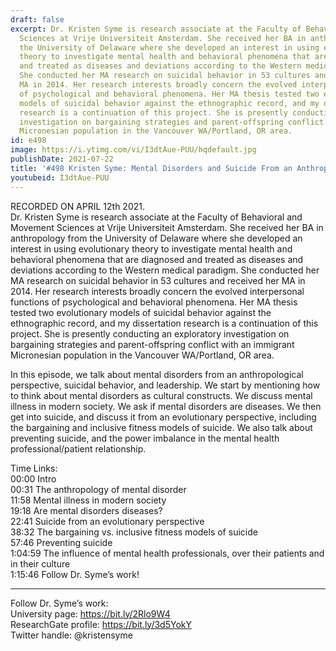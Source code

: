 ```yaml
---
draft: false
excerpt: Dr. Kristen Syme is research associate at the Faculty of Behavioral and Movement
  Sciences at Vrije Universiteit Amsterdam. She received her BA in anthropology from
  the University of Delaware where she developed an interest in using evolutionary
  theory to investigate mental health and behavioral phenomena that are diagnosed
  and treated as diseases and deviations according to the Western medical paradigm.
  She conducted her MA research on suicidal behavior in 53 cultures and received her
  MA in 2014. Her research interests broadly concern the evolved interpersonal functions
  of psychological and behavioral phenomena. Her MA thesis tested two evolutionary
  models of suicidal behavior against the ethnographic record, and my dissertation
  research is a continuation of this project. She is presently conducting an exploratory
  investigation on bargaining strategies and parent-offspring conflict with an immigrant
  Micronesian population in the Vancouver WA/Portland, OR area.
id: e498
image: https://i.ytimg.com/vi/I3dtAue-PUU/hqdefault.jpg
publishDate: 2021-07-22
title: '#498 Kristen Syme: Mental Disorders and Suicide From an Anthropological Perspective'
youtubeid: I3dtAue-PUU
---
```

RECORDED ON APRIL 12th 2021.  
Dr. Kristen Syme is research associate at the Faculty of Behavioral and Movement Sciences at Vrije Universiteit Amsterdam. She received her BA in anthropology from the University of Delaware where she developed an interest in using evolutionary theory to investigate mental health and behavioral phenomena that are diagnosed and treated as diseases and deviations according to the Western medical paradigm. She conducted her MA research on suicidal behavior in 53 cultures and received her MA in 2014. Her research interests broadly concern the evolved interpersonal functions of psychological and behavioral phenomena. Her MA thesis tested two evolutionary models of suicidal behavior against the ethnographic record, and my dissertation research is a continuation of this project. She is presently conducting an exploratory investigation on bargaining strategies and parent-offspring conflict with an immigrant Micronesian population in the Vancouver WA/Portland, OR area.

In this episode, we talk about mental disorders from an anthropological perspective, suicidal behavior, and leadership. We start by mentioning how to think about mental disorders as cultural constructs. We discuss mental illness in modern society. We ask if mental disorders are diseases. We then get into suicide, and discuss it from an evolutionary perspective, including the bargaining and inclusive fitness models of suicide. We also talk about preventing suicide, and the power imbalance in the mental health professional/patient relationship. 

Time Links:  
00:00 Intro  
00:31  The anthropology of mental disorder  
11:58  Mental illness in modern society  
19:18  Are mental disorders diseases?  
22:41  Suicide from an evolutionary perspective  
38:32  The bargaining vs. inclusive fitness models of suicide  
57:46  Preventing suicide  
1:04:59  The influence of mental health professionals, over their patients and in their culture  
1:15:46  Follow Dr. Syme’s work!

---

Follow Dr. Syme’s work:  
University page: https://bit.ly/2Rlo9W4  
ResearchGate profile: https://bit.ly/3d5YokY  
Twitter handle: @kristensyme
